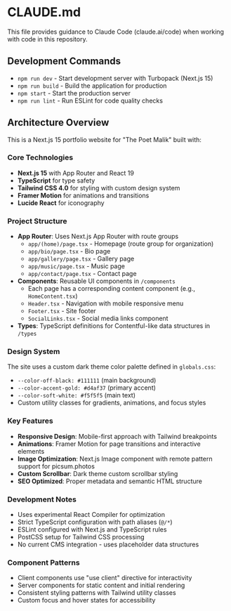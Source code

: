# CLAUDE.md

This file provides guidance to Claude Code (claude.ai/code) when working with code in this repository.

## Development Commands

- `npm run dev` - Start development server with Turbopack (Next.js 15)
- `npm run build` - Build the application for production
- `npm start` - Start the production server
- `npm run lint` - Run ESLint for code quality checks

## Architecture Overview

This is a Next.js 15 portfolio website for "The Poet Malik" built with:

### Core Technologies
- **Next.js 15** with App Router and React 19
- **TypeScript** for type safety
- **Tailwind CSS 4.0** for styling with custom design system
- **Framer Motion** for animations and transitions
- **Lucide React** for iconography

### Project Structure
- **App Router**: Uses Next.js App Router with route groups
  - `app/(home)/page.tsx` - Homepage (route group for organization)
  - `app/bio/page.tsx` - Bio page
  - `app/gallery/page.tsx` - Gallery page  
  - `app/music/page.tsx` - Music page
  - `app/contact/page.tsx` - Contact page
- **Components**: Reusable UI components in `/components`
  - Each page has a corresponding content component (e.g., `HomeContent.tsx`)
  - `Header.tsx` - Navigation with mobile responsive menu
  - `Footer.tsx` - Site footer
  - `SocialLinks.tsx` - Social media links component
- **Types**: TypeScript definitions for Contentful-like data structures in `/types`

### Design System
The site uses a custom dark theme color palette defined in `globals.css`:
- `--color-off-black: #111111` (main background)
- `--color-accent-gold: #d4af37` (primary accent)
- `--color-soft-white: #f5f5f5` (main text)
- Custom utility classes for gradients, animations, and focus styles

### Key Features
- **Responsive Design**: Mobile-first approach with Tailwind breakpoints
- **Animations**: Framer Motion for page transitions and interactive elements
- **Image Optimization**: Next.js Image component with remote pattern support for picsum.photos
- **Custom Scrollbar**: Dark theme custom scrollbar styling
- **SEO Optimized**: Proper metadata and semantic HTML structure

### Development Notes
- Uses experimental React Compiler for optimization
- Strict TypeScript configuration with path aliases (`@/*`)
- ESLint configured with Next.js and TypeScript rules
- PostCSS setup for Tailwind CSS processing
- No current CMS integration - uses placeholder data structures

### Component Patterns
- Client components use "use client" directive for interactivity
- Server components for static content and initial rendering
- Consistent styling patterns with Tailwind utility classes
- Custom focus and hover states for accessibility